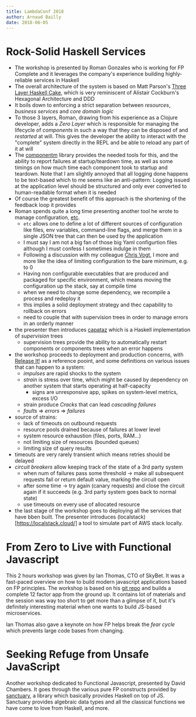```yaml
---
title: LambdaConf 2018
author: Arnaud Bailly
date: 2018-06-05
---
```


# Rock-Solid Haskell Services

* The workshop is presented by Roman Gonzales who is working for FP Complete and it leverages the company's experience building highly-reliable services in Haskell
* The overall architecture of the system is based on Matt Parson's [Three Layer Haskell Cake](http://www.parsonsmatt.org/2018/03/22/three_layer_haskell_cake.html), which is very reminiscent of Alistair Cockburn's Hexagonal Architecture and DDD
* It boils down to enforcing a strict separation between *resources*, *business services* and *core domain logic*
* To those 3 layers, Roman, drawing from his experience as a Clojure developer, adds a *Zero Layer* which is responsible for managing the lifecycle of _components_ in such a way that they can be disposed of and *restarted* at will. This gives the developer the ability to interact with the "complete" system directly in the REPL and be able to reload any part of it at will
* The [componentm](http://hackage.haskell.org/package/componentm) library provides the needed tools for this, and the ability to report failures at startup/teardown time, as well as some timings on how much time each component took to startup and teardown. Note that I am slightly annoyed that all logging done happens to be text-based which to me seems like an anti-pattern: Logging issued at the application level should be structured and only ever converted to human-readable format when it is needed
* Of course the greatest benefit of this approach is the shortening of the feedback loop it provides
* Roman spends quite a long time presenting another tool he wrote to manage configuration, [etc](https://hackage.haskell.org/package/etc).
  * `etc` allows one to define a lot of different sources of configuration like files, env variables, command-line flags, and merge them in a single JSON tree that can then be used by the application
  * I must say I am not a big fan of those big Yaml configurtion files although I must confess I sometimes indulge in them
  * Following a discussion with my colleague [Chris Vogt](https://twitter.com/cvogt), I more and more like the idea of limiting configuration to the bare minimum, e.g. to 0
  * Having non configurable executables that are produced and packaged for specific environment, which means moving the configuration up the stack, say at compile time
  * when we need to change some dependency, we recompile a process and redeploy it
  * this implies a solid deployment strategy and thec capability to rollback on errors
  * need to couple that with supervision trees in order to manage errors in an orderly manner
* the presenter then introduces [capataz](https://github.com/roman/Haskell-capataz) which is a Haskell implementation of *supervision* trees
  * supervision trees provide the ability to automatically restart components or components trees when an error happens
* the workshop proceeds to deployment and production concerns, with [Release It!](https://pragprog.com/book/mnee2/release-it-second-edition) as a reference pooint, and some definitions on various issues that can happen to a system:
  - *impulses* are rapid shocks to the system
  - *strain* is stress over time, which might be caused by dependency on another system that starts operating at half-capacity
     - signs are unresponsive app, spikes on system-level metrics, excess I/O
   - strain produce *Cracks* that can lead *cascading failures*
   - *faults* => *errors* => *failures*
* source of strains:
  - lack of timeouts on outbound requests
  - resource pools drained because of failures at lower level
  - system resource exhaustion (files, ports, RAM...)
  - not limiting size of resources (bounded queues)
  - limiting size of query results
* timeouts are very rarely transient which means retries should be delayed
* *circuit breakers* allow  keeping track of the state of a 3rd party system
  - when num of failures pass some threshold -> make all subsequent requests fail or return default value, marking the circuit open
  - after some time -> try again (canary requests) and close the  circuit again if it succeeds (e.g. 3rd party system goes back to normal state)
  - use timeouts on every use of allocated resource
* the last stage of the workshop goes to deploying all the services that have bben built. The presenter introduces (localstack)[https://localstack.cloud/] a tool to simulate part of AWS stack locally.

# From Zero to Live with Functional Javascript

This 2 hours workshop was given by Ian Thomas, CTO of SkyBet. It was a fast-paced overview on how to build modern javascript applications based on FP principles. The workshop is based on his [git repo](https://github.com/anatomic/zero-to-live-fp-js-workshop) and builds a complete 12 factor app from the ground up. It contains lot of materials and the session was way too short to get more than a glimpse of it, but it's definitely interesting material when one wants to build JS-based microservices.

Ian Thomas also gave a keynote on how FP helps break the _fear cycle_ which prevents large code bases from changing.

# Seeking Refuge from Unsafe JavaScript

Another workshop dedicated to Functional Javascript, presented by David Chambers. It goes through the various pure FP constructs provided by [sanctuary](), a library which basically provides Haskell on top of JS. Sanctuary provides algebraic data types and all the classical functions we have come to love from Haskell, and more.
